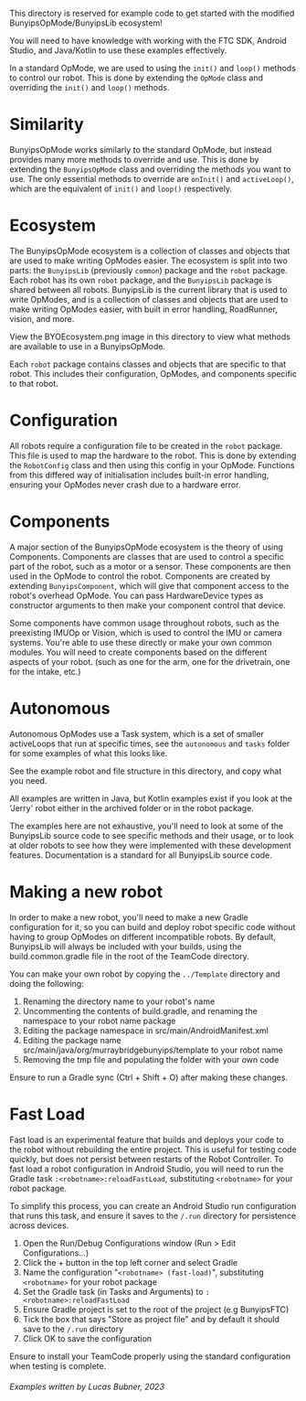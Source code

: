 This directory is reserved for example code to get started with the modified
BunyipsOpMode/BunyipsLib
ecosystem!

You will need to have knowledge with working with the FTC SDK, Android Studio, and Java/Kotlin to
use these examples effectively.

In a standard OpMode, we are used to using the `init()` and `loop()` methods to control our robot.
This is done by extending the `OpMode` class and overriding the `init()` and `loop()` methods.

# Similarity

BunyipsOpMode works similarly to the standard OpMode, but instead provides many more methods to
override and use. This is done by extending the `BunyipsOpMode` class and overriding the methods
you want to use. The only essential methods to override are `onInit()` and `activeLoop()`, which are
the equivalent of `init()` and `loop()` respectively.

# Ecosystem

The BunyipsOpMode ecosystem is a collection of classes and objects that are used to make writing
OpModes easier. The ecosystem is split into two parts: the `BunyipsLib` (previously `common`)
package and the `robot` package.
Each robot has its own `robot` package, and the `BunyipsLib` package is shared between all robots.
BunyipsLib is the current library that is used to write OpModes, and is a collection of classes and
objects that are used to make writing OpModes easier, with built in error handling, RoadRunner,
vision,
and more.

View the BYOEcosystem.png image in this directory to view what methods are available to use in a
BunyipsOpMode.

Each `robot` package contains classes and objects that are specific to that robot. This includes
their configuration, OpModes, and components specific to that robot.

# Configuration

All robots require a configuration file to be created in the `robot` package. This file is used to
map the hardware to the robot. This is done by extending the `RobotConfig` class and then using
this config in your OpMode. Functions from this differed way of initialisation includes built-in
error handling, ensuring your OpModes never crash due to a hardware error.

# Components

A major section of the BunyipsOpMode ecosystem is the theory of using Components. Components are
classes that are used to control a specific part of the robot, such as a motor or a sensor. These
components are then used in the OpMode to control the robot. Components are created by extending
`BunyipsComponent`, which will give that component access to the robot's overhead OpMode. You can
pass HardwareDevice types as constructor arguments to then make your component control that device.

Some components have common usage throughout robots, such as the preexisting IMUOp or Vision, which
is used to
control the IMU or camera systems. You're able to use these directly or make your own common
modules.
You will need to create components based on the different aspects of your robot.
(such as one for the arm, one for the drivetrain, one for the intake, etc.)

# Autonomous

Autonomous OpModes use a Task system, which is a set of smaller activeLoops that run at specific
times,
see the `autonomous` and `tasks` folder for some examples of what this looks like.

See the example robot and file structure in this directory, and copy what you need.

All examples are written in Java, but Kotlin examples exist if you look at the 'Jerry' robot
either in the archived folder or in the robot package.

The examples here are not exhaustive, you'll need to look at some of the BunyipsLib source code to
see
specific methods and their usage, or to look at older robots to see how they were implemented with
these development features. Documentation is a standard for all BunyipsLib source code.

# Making a new robot

In order to make a new robot, you'll need to make a new Gradle configuration for it, so you can
build and deploy robot specific code without having to group OpModes on different incompatible
robots.
By default, BunyipsLib will always be included with your builds, using the
build.common.gradle file in the root of the TeamCode directory.

You can make your own robot by copying the `../Template` directory and doing the following:

1. Renaming the directory name to your robot's name
2. Uncommenting the contents of build.gradle, and renaming the namespace to your robot name package
3. Editing the package namespace in src/main/AndroidManifest.xml
4. Editing the package name src/main/java/org/murraybridgebunyips/template to your robot name
5. Removing the tmp file and populating the folder with your own code

Ensure to run a Gradle sync (Ctrl + Shift + O) after making these changes.

# Fast Load

Fast load is an experimental feature that builds and deploys your code to the robot without
rebuilding the entire project. This is useful for testing code quickly, but does not persist
between restarts of the Robot Controller. To fast load a robot configuration in Android Studio,
you will need to run the Gradle task `:<robotname>:reloadFastLoad`, substituting `<robotname>` for
your robot package.

To simplify this process, you can create an Android Studio run configuration that runs this task,
and ensure it saves
to the `/.run` directory for persistence across devices.

1. Open the Run/Debug Configurations window (Run > Edit Configurations...)
2. Click the + button in the top left corner and select Gradle
3. Name the configuration "`<robotname> (fast-load)`", substituting `<robotname>` for your robot
   package
4. Set the Gradle task (in Tasks and Arguments) to `:<robotname>:reloadFastLoad`
5. Ensure Gradle project is set to the root of the project (e.g BunyipsFTC)
6. Tick the box that says "Store as project file" and by default it should save to the `/.run`
   directory
7. Click OK to save the configuration

Ensure to install your TeamCode properly using the standard configuration when testing is complete.

###### Examples written by Lucas Bubner, 2023